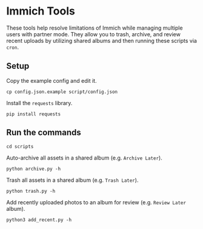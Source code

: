 # Immich Tools

These tools help resolve limitations of Immich while managing multiple users with partner mode.  They allow you to trash, archive, and review recent uploads by utilizing shared albums and then running these scripts via `cron`.


## Setup

Copy the example config and edit it.

    cp config.json.example script/config.json

Install the `requests` library.

    pip install requests


## Run the commands

    cd scripts

Auto-archive all assets in a shared album (e.g. `Archive Later`).

    python archive.py -h

Trash all assets in a shared album (e.g. `Trash Later`).

    python trash.py -h

Add recently uploaded photos to an album for review (e.g. `Review Later` album).

    python3 add_recent.py -h